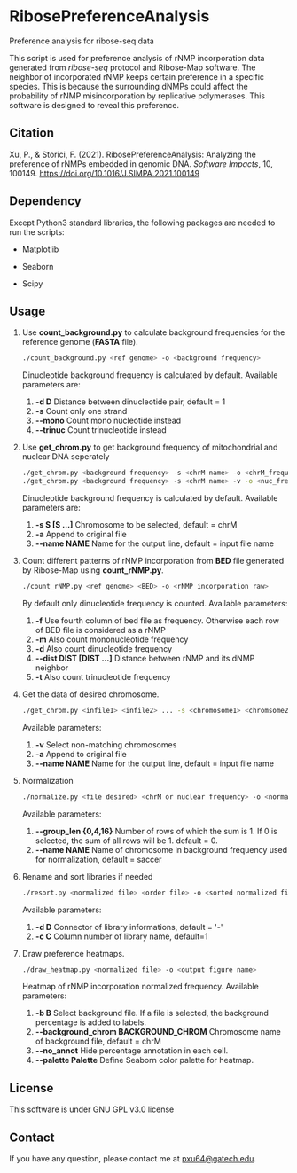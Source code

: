 # RibosePreferenceAnalysis
Preference analysis for ribose-seq data

This script is used for preference analysis of rNMP incorporation data generated from _ribose-seq_ protocol and Ribose-Map software. The neighbor of incorporated rNMP keeps certain preference in a specific species. This is because the surrounding dNMPs could affect the probability of rNMP misincorporation by replicative polymerases. This software is designed to reveal this preference.

## Citation
Xu, P., & Storici, F. (2021). RibosePreferenceAnalysis: Analyzing the preference of rNMPs embedded in genomic DNA. _Software Impacts_, 10, 100149. https://doi.org/10.1016/J.SIMPA.2021.100149

## Dependency

Except Python3 standard libraries, the following packages are needed to run the scripts:

- Matplotlib

- Seaborn

- Scipy

## Usage

1. Use __count_background.py__ to calculate background frequencies for the reference genome (__FASTA__ file).
   ```bash
   ./count_background.py <ref genome> -o <background frequency>
   ```
   Dinucleotide background frequency is calculated by default. Available parameters are:
   1. __-d D__  Distance between dinucleotide pair, default = 1
   1. __-s__  Count only one strand
   1. __--mono__  Count mono nucleotide instead
   1. __--trinuc__  Count trinucleotide instead

1. Use __get_chrom.py__ to get background frequency of mitochondrial and nuclear DNA seperately
   ```bash
   ./get_chrom.py <background frequency> -s <chrM name> -o <chrM_frequency>
   ./get_chrom.py <background frequency> -s <chrM name> -v -o <nuc_frequency>
   ```
   Dinucleotide background frequency is calculated by default. Available parameters are:
   1. __-s S [S ...]__  Chromosome to be selected, default = chrM
   1. __-a__  Append to original file
   1. __--name NAME__  Name for the output line, default = input file name
   
1. Count different patterns of rNMP incorporation from __BED__ file generated by Ribose-Map using __count_rNMP.py__.
   ```bash
   ./count_rNMP.py <ref genome> <BED> -o <rNMP incorporation raw>
   ```
   By default only dinucleotide frequency is counted. Available parameters:
   1. __-f__  Use fourth column of bed file as frequency. Otherwise each row of BED file is considered as a rNMP
   1. __-m__  Also count mononucleotide frequency
   1. __-d__  Also count dinucleotide frequency
   1. __--dist DIST [DIST ...]__  Distance between rNMP and its dNMP neighbor
   1. __-t__  Also count trinucleotide frequency
   
1. Get the data of desired chromosome.
   ```bash
   ./get_chrom.py <infile1> <infile2> ... -s <chromosome1> <chromsome2> ... -o <file desired>
   ```
   Available parameters:
   1. __-v__  Select non-matching chromosomes 
   1. __-a__  Append to original file 
   1. __--name NAME__  Name for the output line, default = input file name

1. Normalization
   ```bash
   ./normalize.py <file desired> <chrM or nuclear frequency> -o <normalized file>
   ```
   Available parameters:
   1. __--group_len {0,4,16}__  Number of rows of which the sum is 1. If 0 is selected, the sum of all rows will be 1. default = 0.
   1. __--name NAME__  Name of chromosome in background frequency used for normalization, default = saccer
   
1. Rename and sort libraries if needed
   ```bash
   ./resort.py <normalized file> <order file> -o <sorted normalized file>
   ```
   Available parameters:
   1. __-d D__  Connector of library informations, default = '-'
   2. __-c C__  Column number of library name, default=1

2. Draw preference heatmaps.
   ```bash
   ./draw_heatmap.py <normalized file> -o <output figure name>
   ```
   Heatmap of rNMP incorporation normalized frequency. Available parameters:
   1. __-b B__  Select background file. If a file is selected, the background percentage is added to labels.
   1. __--background_chrom BACKGROUND_CHROM__  Chromosome name of background file, default = chrM
   1. __--no_annot__  Hide percentage annotation in each cell.
   1. __--palette Palette__  Define Seaborn color palette for heatmap.
    
## License

This software is under GNU GPL v3.0 license

## Contact

If you have any question, please contact me at [pxu64@gatech.edu](mailto:pxu64@gatech.edu).

